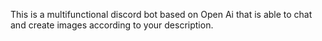 This is a multifunctional discord bot based on Open Ai that is able to chat and create images according to your description.
